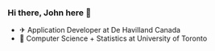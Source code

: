 ### Hi there, John here 👋
- ✈ Application Developer at De Havilland Canada
- 📗 Computer Science + Statistics at University of Toronto

